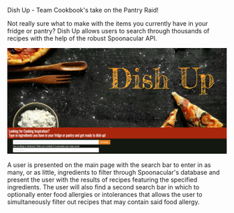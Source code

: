 Dish Up - Team Cookbook's take on the Pantry Raid!

Not really sure what to make with the items you currently have in your fridge or pantry? Dish Up allows users to search through thousands of recipes with the help of the robust Spoonacular API.  

![Dish Up's Main Page](./Images/Dish-Up-Main-Page-Screenshot.png)

A user is presented on the main page with the search bar to enter in as many, or as little, ingredients to filter through Spoonacular's database and present the user with the results of recipes featuring the specified ingredients. The user will also find a second search bar in which to optionally enter food allergies or intolerances that allows the user to simultaneously filter out recipes that may contain said food allergy. 

